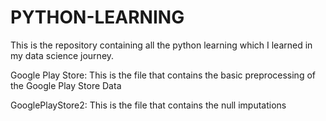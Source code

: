 # PYTHON-LEARNING
This is the repository containing all the python learning which I learned in my data science journey.

Google Play Store: This is the file that contains the basic preprocessing of the Google Play Store Data

GooglePlayStore2: This is the file that contains the null imputations
